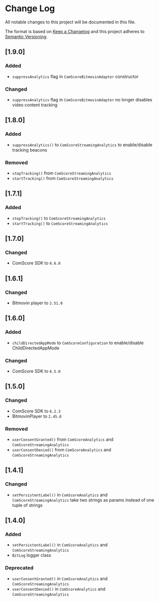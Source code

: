 # Change Log
All notable changes to this project will be documented in this file.

The format is based on [Keep a Changelog](http://keepachangelog.com/)
and this project adheres to [Semantic Versioning](http://semver.org/).

## [1.9.0]

### Added
- `suppressAnalytics` flag in `ComScoreBitmovinAdapter` constructor

### Changed
- `suppressAnalytics` flag in `ComScoreBitmovinAdapter` no longer disables video content tracking

## [1.8.0]

### Added
- `suppressAnalytics()` to `ComScoreStreamingAnalytics` to enable/disable tracking beacons

### Removed
-  `stopTracking()` from `ComScoreStreamingAnalytics`
-  `startTracking()` from `ComScoreStreamingAnalytics`

## [1.7.1]

### Added
-  `stopTracking()` to `ComScoreStreamingAnalytics`
-  `startTracking()` to `ComScoreStreamingAnalytics`

## [1.7.0]

### Changed
- ComScore SDK to `6.6.0`

## [1.6.1]

### Changed
- Bitmovin player to `2.51.0`

## [1.6.0]

### Added
-  `childDirectedAppMode` to `ComScoreConfiguration` to enable/disable ChildDirectedAppMode

### Changed
- ComScore SDK to `6.5.0`

## [1.5.0]

### Changed
- ComScore SDK to `6.2.3`
- BitmovinPlayer to `2.45.0`

### Removed
- `userConsentGranted()` from `ComScoreAnalytics` and `ComScoreStreamingAnalytics`
- `userConsentDenied()` from `ComScoreAnalytics` and `ComScoreStreamingAnalytics`

## [1.4.1]

### Changed
- `setPersistentLabel()` in  `ComScoreAnalytics` and `ComScoreStreamingAnalytics` take two strings as params instead of one tuple of strings

## [1.4.0]

### Added
-  `setPersistentLabel()` in  `ComScoreAnalytics` and `ComScoreStreamingAnalytics`
- `BitLog` logger class

### Deprecated
- `userConsentGranted()` in `ComScoreAnalytics` and `ComScoreStreamingAnalytics`
- `userConsentDenied()` in `ComScoreAnalytics` and `ComScoreStreamingAnalytics`

